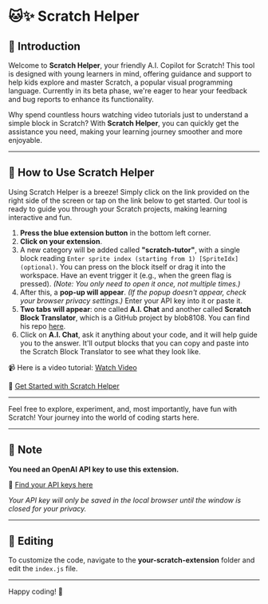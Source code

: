 # 🐱✨ Scratch Helper

## 📘 Introduction

Welcome to **Scratch Helper**, your friendly A.I. Copilot for Scratch! This tool is designed with young learners in mind, offering guidance and support to help kids explore and master Scratch, a popular visual programming language. Currently in its beta phase, we're eager to hear your feedback and bug reports to enhance its functionality.

Why spend countless hours watching video tutorials just to understand a simple block in Scratch? With **Scratch Helper**, you can quickly get the assistance you need, making your learning journey smoother and more enjoyable.

---

## 🚀 How to Use Scratch Helper

Using Scratch Helper is a breeze! Simply click on the link provided on the right side of the screen or tap on the link below to get started. Our tool is ready to guide you through your Scratch projects, making learning interactive and fun.

1. **Press the blue extension button** in the bottom left corner.
2. **Click on your extension**.
3. A new category will be added called **"scratch-tutor"**, with a single block reading `Enter sprite index (starting from 1) [SpriteIdx] (optional)`. You can press on the block itself or drag it into the workspace. Have an event trigger it (e.g., when the green flag is pressed). *(Note: You only need to open it once, not multiple times.)*
4. After this, a **pop-up will appear**. *(If the popup doesn't appear, check your browser privacy settings.)* Enter your API key into it or paste it.
5. **Two tabs will appear**: one called **A.I. Chat** and another called **Scratch Block Translator**, which is a GitHub project by blob8108. You can find his repo [here](https://github.com/scratchblocks/scratchblocks).
6. Click on **A.I. Chat**, ask it anything about your code, and it will help guide you to the answer. It'll output blocks that you can copy and paste into the Scratch Block Translator to see what they look like.

📹 Here is a video tutorial: [Watch Video](https://vimeo.com/959853686?share=copy)

🔗 [Get Started with Scratch Helper](https://spacewalker215.github.io/Scratch-Tutor/scratch/)

---

Feel free to explore, experiment, and, most importantly, have fun with Scratch! Your journey into the world of coding starts here.

---

## 📝 Note

**You need an OpenAI API key to use this extension.**

🔗 [Find your API keys here](https://platform.openai.com/api-keys)

*Your API key will only be saved in the local browser until the window is closed for your privacy.*

---

## 🔧 Editing

To customize the code, navigate to the **your-scratch-extension** folder and edit the `index.js` file.

---

Happy coding! 🎉
